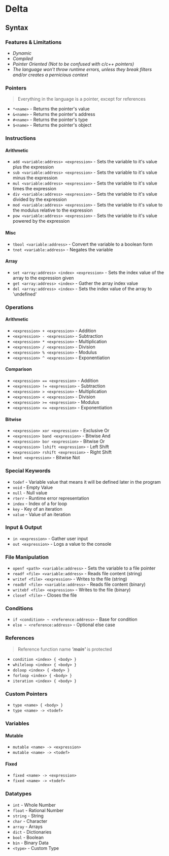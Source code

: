 # Delta

## Syntax
### Features & Limitations
* *Dynamic*
* *Compiled*
* *Pointer Oriented (Not to be confused with c/c++ pointers)*
* *The language won't throw runtime errors, unless they break filters and/or creates a pernicious context*

### Pointers
> Everything in the language is a pointer, except for references
* `*<name>` - Returns the pointer's value
* `&<name>` - Returns the pointer's address
* `#<name>` - Returns the pointer's type
* `$<name>` - Returns the pointer's object

### Instructions
#### Arithmetic
* `add <variable:address> <expression>` - Sets the variable to it's value plus the expression
* `sub <variable:address> <expression>` - Sets the variable to it's value minus the expression
* `mul <variable:address> <expression>` - Sets the variable to it's value times the expression
* `div <variable:address> <expression>` - Sets the variable to it's value divided by the expression
* `mod <variable:address> <expression>` - Sets the variable to it's value to the modulus relative to the expression
* `pow <variable:address> <expression>` - Sets the variable to it's value powered by the expression
#### Misc
* `tbool <variable:address>` - Convert the variable to a boolean form
* `tnot <variable:address>` - Negates the variable
#### Array
* `set <array:address> <index> <expression>` - Sets the index value of the array to the expression given
* `get <array:address> <index>` - Gather the array index value
* `del <array:address> <index>` - Sets the index value of the array to 'undefined'

### Operations

#### Arithmetic
* `<expression> + <expression>` - Addition
* `<expression> - <expression>` - Subtraction
* `<expression> * <expression>` - Multiplication
* `<expression> / <expression>` - Division
* `<expression> % <expression>` - Modulus
* `<expression> ^ <expression>` - Exponentiation

#### Comparison
* `<expression> == <expression>` - Addition
* `<expression> != <expression>` - Subtraction
* `<expression> > <expression>` - Multiplication
* `<expression> < <expression>` - Division
* `<expression> >= <expression>` - Modulus
* `<expression> <= <expression>` - Exponentiation

#### Bitwise
* `<expression> xor <expression>` - Exclusive Or
* `<expression> band <expression>` - Bitwise And
* `<expression> bor <expression>` - Bitwise Or
* `<expression> lshift <expression>` - Left Shift
* `<expression> rshift <expression>` - Right Shift
* `bnot <expression>` - Bitwise Not

### Special Keywords
* `todef` - Variable value that means it will be defined later in the program
* `void` - Empty Value
* `null` - Null value
* `rterr` - Runtime error representation 
* `index` - Index of a for loop
* `key` - Key of an iteration
* `value` - Value of an iteration 

### Input & Output
* `in <expression>` - Gather user input
* `out <expression>` - Logs a value to the console

### File Manipulation
* `openf <path> <variable:address>` - Sets the variable to a file pointer
* `readf <file> <variable:address>` - Reads file content (string)
* `writef <file> <expression>` - Writes to the file (string)
* `readbf <file> <variable:address>` - Reads file content (binary)
* `writebf <file> <expression>` - Writes to the file (binary)
* `closef <file>` - Closes the file

### Conditions
* `if <condition> ~ <reference:address>` - Base for condition
* `else ~ <reference:address>` - Optional else case

### References
> Reference function name ***'main'*** is protected
* `condition <index> { <body> }`
* `whileloop <index> { <body> }`
* `doloop <index> { <body> }`
* `forloop <index> { <body> }`
* `iteration <index> { <body> }`

### Custom Pointers
* `type <name> { <body> }`
* `type <name> -> <todef>`

### Variables
#### Mutable
* `mutable <name> -> <expression>`
* `mutable <name> -> <todef>`
#### Fixed
* `fixed <name> -> <expression>`
* `fixed <name> -> <todef>`

### Datatypes
* `int` - Whole Number
* `float` - Rational Number
* `string` - String
* `char` - Character
* `array` - Arrays
* `dict` - Dictionaries
* `bool` - Boolean
* `bin` - Binary Data
* `<type>` - Custom Type
